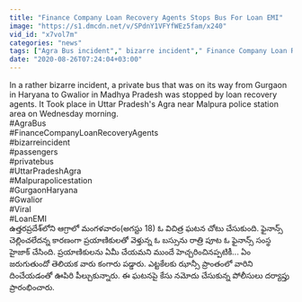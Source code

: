 ```yaml
---
title: "Finance Company Loan Recovery Agents Stops Bus For Loan EMI"
image: "https://s1.dmcdn.net/v/SPdnY1VFYfWEz5fam/x240"
vid_id: "x7vol7m"
categories: "news"
tags: ["Agra Bus incident"," bizarre incident"," Finance Company Loan Recovery Agents"]
date: "2020-08-26T07:24:04+03:00"
---
```

In a rather bizarre incident, a private bus that was on its way from Gurgaon in Haryana to Gwalior in Madhya Pradesh was stopped by loan recovery agents. It Took place in Uttar Pradesh's Agra near Malpura police station area on Wednesday morning.  <br>#AgraBus   <br>#FinanceCompanyLoanRecoveryAgents   <br>#bizarreincident  <br>#passengers  <br>#privatebus   <br>#UttarPradeshAgra  <br>#Malpurapolicestation  <br>#GurgaonHaryana  <br>#Gwalior   <br>#Viral  <br>#LoanEMI  <br>ఉత్తరప్రదేశ్‌లోని ఆగ్రాలో మంగళవారం(అగస్టు 18) ఓ విచిత్ర ఘటన చోటు చేసుకుంది. ఫైనాన్స్ చెల్లించలేదన్న కారణంగా ప్రయాణికులతో వెళ్తున్న ఓ బస్సును రాత్రి పూట ఓ ఫైనాన్స్ సంస్థ హైజాక్ చేసింది. ప్రయాణికులను ఏమీ చేయమని ముందే హెచ్చరించినప్పటికీ... ఏం జరుగుతుందో తెలియక వారు కంగారు పడ్డారు. ఎట్టకేలకు ఝాన్సీ ప్రాంతంలో వారిని దించేయడంతో ఊపిరి పీల్చుకున్నారు. ఈ ఘటనపై కేసు నమోదు చేసుకున్న పోలీసులు దర్యాప్తు ప్రారంభించారు.
